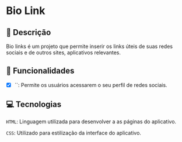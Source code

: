 # Bio Link

## 📑 Descrição

Bio links é um projeto que permite inserir os links úteis de suas redes sociais e de outros sites, aplicativos relevantes.

## 🎯 Funcionalidades

- [x] ``: Permite os usuários acessarem o seu perfil de redes sociais.

## 💻 Tecnologias 

`HTML`: Linguagem utilizada para desenvolver a as páginas do aplicativo.

`CSS`: Utilizado para estilização da interface do aplicativo.

<!-- ## 🛠️ Etapas realizadas

```
Contratos > Plantas > Orçamentos > Topologia > Protótipo > Front-end 
```
-->

<!--
## 🎨 Link do Figma

https://www.figma.com/design/OK5a7cvNkvS6UhWHSy6pzr/F%C3%A1brica-de-software?node-id=0-1&t=RW1Sz9RdGMKl92nB-1
-->
